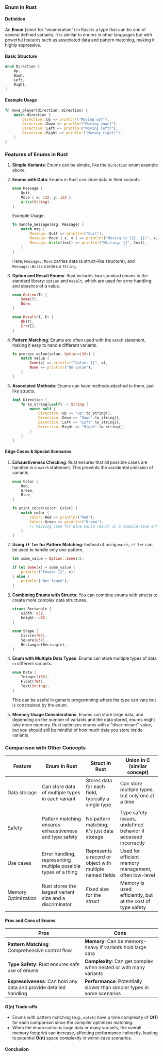 

### Enum in Rust

#### Definition

An **Enum** (short for "enumeration") in Rust is a type that can be one of several defined variants. It is similar to enums in other languages but with powerful features such as associated data and pattern matching, making it highly expressive.

#### Basic Structure

```rust
enum Direction {
    Up,
    Down,
    Left,
    Right,
}
```

#### Example Usage

```rust
fn move_player(direction: Direction) {
    match direction {
        Direction::Up => println!("Moving up!"),
        Direction::Down => println!("Moving down!"),
        Direction::Left => println!("Moving left!"),
        Direction::Right => println!("Moving right!"),
    }
}
```

### Features of Enums in Rust

1. **Simple Variants**: Enums can be simple, like the `Direction` enum example above.

2. **Enums with Data**: Enums in Rust can store data in their variants.

    ```rust
    enum Message {
        Quit,
        Move { x: i32, y: i32 },
        Write(String),
    }
    ```

    Example Usage:

    ```rust
    fn handle_message(msg: Message) {
        match msg {
            Message::Quit => println!("Quit"),
            Message::Move { x, y } => println!("Moving to ({}, {})", x, y),
            Message::Write(text) => println!("Writing: {}", text),
        }
    }
    ```

    Here, `Message::Move` carries data (a struct-like structure), and `Message::Write` carries a `String`.

3. **Option and Result Enums**: Rust includes two standard enums in the standard library: `Option` and `Result`, which are used for error handling and absence of a value.

    ```rust
    enum Option<T> {
        Some(T),
        None,
    }
    ```

    ```rust
    enum Result<T, E> {
        Ok(T),
        Err(E),
    }
    ```

4. **Pattern Matching**: Enums are often used with the `match` statement, making it easy to handle different variants.

    ```rust
    fn process_value(value: Option<i32>) {
        match value {
            Some(v) => println!("Value: {}", v),
            None => println!("No value"),
        }
    }
    ```

5. **Associated Methods**: Enums can have methods attached to them, just like structs.

    ```rust
    impl Direction {
        fn to_string(&self) -> String {
            match self {
                Direction::Up => "Up".to_string(),
                Direction::Down => "Down".to_string(),
                Direction::Left => "Left".to_string(),
                Direction::Right => "Right".to_string(),
            }
        }
    }
    ```

#### Edge Cases & Special Scenarios

1. **Exhaustiveness Checking**: Rust ensures that all possible cases are handled in a `match` statement. This prevents the accidental omission of variants.

    ```rust
    enum Color {
        Red,
        Green,
        Blue,
    }

    fn print_color(color: Color) {
        match color {
            Color::Red => println!("Red"),
            Color::Green => println!("Green"),
            // Missing case for Blue would result in a compile-time error
        }
    }
    ```

2. **Using `if let` for Pattern Matching**: Instead of using `match`, `if let` can be used to handle only one pattern.

    ```rust
    let some_value = Option::Some(3);

    if let Some(x) = some_value {
        println!("Found: {}", x);
    } else {
        println!("Not found");
    }
    ```

3. **Combining Enums with Structs**: You can combine enums with structs to create more complex data structures.

    ```rust
    struct Rectangle {
        width: u32,
        height: u32,
    }

    enum Shape {
        Circle(f64),
        Square(u32),
        Rectangle(Rectangle),
    }
    ```

4. **Enum with Multiple Data Types**: Enums can store multiple types of data in different variants.

    ```rust
    enum Data {
        Integer(i32),
        Float(f64),
        Text(String),
    }
    ```

    This can be useful in generic programming where the type can vary but is constrained by the enum.

5. **Memory Usage Considerations**: Enums can store large data, and depending on the number of variants and the data stored, enums might take more memory. Rust optimizes enums with a "discriminant" value, but you should still be mindful of how much data you store inside variants.

### Comparison with Other Concepts

| Feature                  | Enum in Rust                                | Struct in Rust                           | Union in C (similar concept)  |
|--------------------------|---------------------------------------------|------------------------------------------|------------------------------|
| Data storage             | Can store data of multiple types in each variant | Stores data for each field, typically a single type | Can store multiple types, but only one at a time |
| Safety                   | Pattern matching ensures exhaustiveness and type safety | No pattern matching; it's just data storage | Type safety issues, undefined behavior if accessed incorrectly |
| Use cases                | Error handling, representing multiple possible types of a thing | Represents a record or object with multiple named fields | Used for efficient memory management, often low-level |
| Memory Optimization      | Rust stores the largest variant size and a discriminator | Fixed size for the struct | Memory is used efficiently, but at the cost of type safety |

#### Pros and Cons of Enums

| **Pros**                             | **Cons**                           |
|--------------------------------------|------------------------------------|
| **Pattern Matching**: Comprehensive control flow | **Memory**: Can be memory-heavy if variants hold large data |
| **Type Safety**: Rust ensures safe use of enums | **Complexity**: Can get complex when nested or with many variants |
| **Expressiveness**: Can hold any data and provide detailed handling | **Performance**: Potentially slower than simpler types in some scenarios |

#### O(n) Trade-offs

- Enums with pattern matching (e.g., `match`) have a time complexity of **O(1)** for each comparison since the compiler optimizes matching.
- When the enum contains large data or many variants, the overall memory footprint can increase, affecting performance indirectly, leading to potential **O(n)** space complexity in worst-case scenarios.

#### Conclusion

